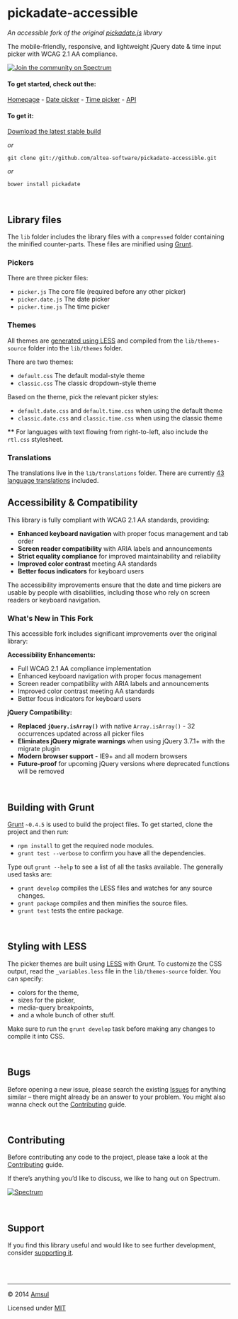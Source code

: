 # pickadate-accessible

*An accessible fork of the original [pickadate.js](https://github.com/amsul/pickadate.js) library*

The mobile-friendly, responsive, and lightweight jQuery date & time input picker with WCAG 2.1 AA compliance.

[![Join the community on Spectrum](https://withspectrum.github.io/badge/badge.svg)](https://spectrum.chat/pickadate)


#### To get started, check out the:

[Homepage](http://amsul.ca/pickadate.js) - [Date picker](http://amsul.ca/pickadate.js/date) - [Time picker](http://amsul.ca/pickadate.js/time) - [API](http://amsul.ca/pickadate.js/api)


#### To get it:

[Download the latest stable build](https://github.com/altea-software/pickadate-accessible/archive/master.zip)

*or*

`git clone git://github.com/altea-software/pickadate-accessible.git`

*or*

`bower install pickadate`




<br>

## Library files

The `lib` folder includes the library files with a `compressed` folder containing the minified counter-parts. These files are minified using [Grunt](#building-with-grunt).

### Pickers

There are three picker files:

* `picker.js` The core file (required before any other picker)
* `picker.date.js` The date picker
* `picker.time.js` The time picker


### Themes

All themes are [generated using LESS](#less-styling) and compiled from the `lib/themes-source` folder into the `lib/themes` folder.

There are two themes:

* `default.css` The default modal-style theme
* `classic.css` The classic dropdown-style theme

Based on the theme, pick the relevant picker styles:

* `default.date.css` and `default.time.css` when using the default theme
* `classic.date.css` and `classic.time.css` when using the classic theme

__**__ For languages with text flowing from right-to-left, also include the `rtl.css` stylesheet.


### Translations

The translations live in the `lib/translations` folder. There are currently [43 language translations](https://github.com/altea-software/pickadate-accessible/tree/master/lib/translations) included.


## Accessibility & Compatibility

This library is fully compliant with WCAG 2.1 AA standards, providing:

- **Enhanced keyboard navigation** with proper focus management and tab order
- **Screen reader compatibility** with ARIA labels and announcements
- **Strict equality compliance** for improved maintainability and reliability
- **Improved color contrast** meeting AA standards
- **Better focus indicators** for keyboard users

The accessibility improvements ensure that the date and time pickers are usable by people with disabilities, including those who rely on screen readers or keyboard navigation.

### What's New in This Fork

This accessible fork includes significant improvements over the original library:

**Accessibility Enhancements:**
- Full WCAG 2.1 AA compliance implementation
- Enhanced keyboard navigation with proper focus management
- Screen reader compatibility with ARIA labels and announcements
- Improved color contrast meeting AA standards
- Better focus indicators for keyboard users

**jQuery Compatibility:**
- **Replaced `jQuery.isArray()`** with native `Array.isArray()` - 32 occurrences updated across all picker files
- **Eliminates jQuery migrate warnings** when using jQuery 3.7.1+ with the migrate plugin
- **Modern browser support** - IE9+ and all modern browsers
- **Future-proof** for upcoming jQuery versions where deprecated functions will be removed



<br>

## Building with Grunt

[Grunt](http://gruntjs.com/) `~0.4.5` is used to build the project files. To get started, clone the project and then run:

- `npm install` to get the required node modules.
- `grunt test --verbose` to confirm you have all the dependencies.


Type out `grunt --help` to see a list of all the tasks available. The generally used tasks are:

- `grunt develop` compiles the LESS files and watches for any source changes.
- `grunt package` compiles and then minifies the source files.
- `grunt test` tests the entire package.




<br>

<a name="less-styling"></a>
## Styling with LESS

The picker themes are built using [LESS](http://lesscss.org/) with Grunt. To customize the CSS output, read the `_variables.less` file in the `lib/themes-source` folder. You can specify:

- colors for the theme,
- sizes for the picker,
- media-query breakpoints,
- and a whole bunch of other stuff.


Make sure to run the `grunt develop` task before making any changes to compile it into CSS.





<br>

## Bugs

Before opening a new issue, please search the existing [Issues](https://github.com/altea-software/pickadate-accessible/issues) for anything similar – there might already be an answer to your problem. You might also wanna check out the [Contributing](https://github.com/altea-software/pickadate-accessible/blob/master/CONTRIBUTING.md) guide.





<br>

## Contributing

Before contributing any code to the project, please take a look at the [Contributing](https://github.com/altea-software/pickadate-accessible/blob/master/CONTRIBUTING.md) guide.

If there’s anything you’d like to discuss, we like to hang out on Spectrum.


[![Spectrum](https://withspectrum.github.io/badge/badge.svg)](https://spectrum.chat/pickadate)





<br>

## Support

If you find this library useful and would like to see further development, consider [supporting it](http://selz.co/1g80kCZ).





<br><br>

---

© 2014 [Amsul](http://twitter.com/amsul_)

Licensed under [MIT](http://amsul.ca/MIT)

